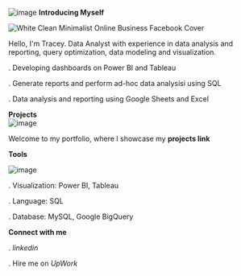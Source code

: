 ![image](https://github.com/user-attachments/assets/b3376dd2-4dcd-4757-9242-58e04aa0f2d1) **Introducing Myself** 

![White Clean Minimalist Online Business Facebook Cover](https://github.com/user-attachments/assets/92d906c8-e4ce-4777-a359-9f07d7568657)

Hello, I'm Tracey. Data Analyst with experience in data analysis and reporting, query optimization, data modeling and visualization.

 . Developing dashboards on Power BI and Tableau
 
 . Generate reports and perform ad-hoc data analysisi using SQL
 
 . Data analysis and reporting using Google Sheets and Excel

**Projects**                    
![image](https://github.com/user-attachments/assets/bd57d504-3ce4-4b59-8f2e-fc001bdc1d19)

Welcome to my portfolio, where I showcase my **projects link**

**Tools**

![image](https://github.com/user-attachments/assets/7405c5d5-80f5-4379-8410-3fb30ea4a6bf)
  
  . Visualization: Power BI, Tableau
  
  . Language: SQL
  
  . Database: MySQL, Google BigQuery

**Connect with me**

. *linkedin*

. Hire me on *UpWork* 


